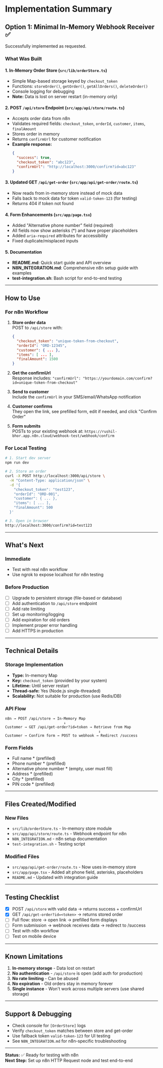 # Implementation Summary

## Option 1: Minimal In-Memory Webhook Receiver ✅

Successfully implemented as requested.

### What Was Built

#### 1. In-Memory Order Store (`src/lib/orderStore.ts`)
- Simple Map-based storage keyed by `checkout_token`
- Functions: `storeOrder()`, `getOrder()`, `getAllOrders()`, `deleteOrder()`
- Console logging for debugging
- **Note:** Data is lost on server restart (in-memory only)

#### 2. POST `/api/store` Endpoint (`src/app/api/store/route.ts`)
- Accepts order data from n8n
- Validates required fields: `checkout_token`, `orderId`, `customer`, `items`, `finalAmount`
- Stores order in memory
- Returns `confirmUrl` for customer notification
- **Example response:**
  ```json
  {
    "success": true,
    "checkout_token": "abc123",
    "confirmUrl": "http://localhost:3000/confirm?id=abc123"
  }
  ```

#### 3. Updated GET `/api/get-order` (`src/app/api/get-order/route.ts`)
- Now reads from in-memory store instead of mock data
- Falls back to mock data for token `valid-token-123` (for testing)
- Returns 404 if token not found

#### 4. Form Enhancements (`src/app/page.tsx`)
- Added "Alternative phone number" field (required)
- All fields now show asterisks (*) and have proper placeholders
- Added `aria-required` attributes for accessibility
- Fixed duplicate/misplaced inputs

#### 5. Documentation
- **README.md**: Quick start guide and API overview
- **N8N_INTEGRATION.md**: Comprehensive n8n setup guide with examples
- **test-integration.sh**: Bash script for end-to-end testing

---

## How to Use

### For n8n Workflow

1. **Store order data**  
   POST to `/api/store` with:
   ```json
   {
     "checkout_token": "unique-token-from-checkout",
     "orderId": "ORD-12345",
     "customer": { ... },
     "items": [ ... ],
     "finalAmount": 1500
   }
   ```

2. **Get the confirmUrl**  
   Response includes: `"confirmUrl": "https://yourdomain.com/confirm?id=unique-token-from-checkout"`

3. **Send to customer**  
   Include the `confirmUrl` in your SMS/email/WhatsApp notification

4. **Customer confirms**  
   They open the link, see prefilled form, edit if needed, and click "Confirm Order"

5. **Form submits**  
   POSTs to your existing webhook at:
   `https://rushil-bhor.app.n8n.cloud/webhook-test/webhook/confirm`

### For Local Testing

```bash
# 1. Start dev server
npm run dev

# 2. Store an order
curl -X POST http://localhost:3000/api/store \
  -H "Content-Type: application/json" \
  -d '{
    "checkout_token": "test123",
    "orderId": "ORD-001",
    "customer": { ... },
    "items": [ ... ],
    "finalAmount": 500
  }'

# 3. Open in browser
http://localhost:3000/confirm?id=test123
```

---

## What's Next

### Immediate
- Test with real n8n workflow
- Use ngrok to expose localhost for n8n testing

### Before Production
- [ ] Upgrade to persistent storage (file-based or database)
- [ ] Add authentication to `/api/store` endpoint
- [ ] Add rate limiting
- [ ] Set up monitoring/logging
- [ ] Add expiration for old orders
- [ ] Implement proper error handling
- [ ] Add HTTPS in production

---

## Technical Details

### Storage Implementation
- **Type:** In-memory Map
- **Key:** `checkout_token` (provided by your system)
- **Lifetime:** Until server restart
- **Thread-safe:** Yes (Node.js single-threaded)
- **Scalability:** Not suitable for production (use Redis/DB)

### API Flow
```
n8n → POST /api/store → In-Memory Map
                           ↓
Customer → GET /api/get-order?id=token → Retrieve from Map
                                           ↓
Customer → Confirm form → POST to webhook → Redirect /success
```

### Form Fields
- Full name * (prefilled)
- Phone number * (prefilled)
- Alternative phone number * (empty, user must fill)
- Address * (prefilled)
- City * (prefilled)
- PIN code * (prefilled)

---

## Files Created/Modified

### New Files
- `src/lib/orderStore.ts` - In-memory store module
- `src/app/api/store/route.ts` - Webhook endpoint for n8n
- `N8N_INTEGRATION.md` - n8n setup documentation
- `test-integration.sh` - Testing script

### Modified Files
- `src/app/api/get-order/route.ts` - Now uses in-memory store
- `src/app/page.tsx` - Added alt phone field, asterisks, placeholders
- `README.md` - Updated with integration guide

---

## Testing Checklist

- [x] POST `/api/store` with valid data → returns success + confirmUrl
- [x] GET `/api/get-order?id=<token>` → returns stored order
- [ ] Full flow: store → open link → prefilled form displays
- [ ] Form submission → webhook receives data → redirect to /success
- [ ] Test with n8n workflow
- [ ] Test on mobile device

---

## Known Limitations

1. **In-memory storage** - Data lost on restart
2. **No authentication** - `/api/store` is open (add auth for production)
3. **No rate limiting** - Can be abused
4. **No expiration** - Old orders stay in memory forever
5. **Single instance** - Won't work across multiple servers (use shared storage)

---

## Support & Debugging

- Check console for `[OrderStore]` logs
- Verify `checkout_token` matches between store and get-order
- Use fallback token `valid-token-123` for UI testing
- See `N8N_INTEGRATION.md` for n8n-specific troubleshooting

---

**Status:** ✅ Ready for testing with n8n  
**Next Step:** Set up n8n HTTP Request node and test end-to-end
